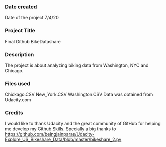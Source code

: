 ### Date created
Date of the project 7/4/20

### Project Title
Final Github BikeDatashare

### Description
The project is about analyzing biking data from Washington, NYC and Chicago.

### Files used
Chickago.CSV
New_York.CSV
Washington.CSV
Data was obtained from Udacity.com
### Credits
I would like to thank Udacity and the great community of GitHub for helping me develop my Github Skills. Specially a big thanks to https://github.com/beingjainparas/Udacity-Explore_US_Bikeshare_Data/blob/master/bikeshare_2.py
